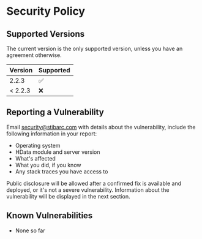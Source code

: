 # Security Policy

## Supported Versions

The current version is the only supported version, unless you have an agreement otherwise.

| Version | Supported          |
| ------- | ------------------ |
| 2.2.3   | :white_check_mark: |
| < 2.2.3 | :x:                |

## Reporting a Vulnerability

Email security@stibarc.com with details about the vulnerability, include the following information in your report:
 * Operating system
 * HData module and server version
 * What's affected
 * What you did, if you know
 * Any stack traces you have access to

Public disclosure will be allowed after a confirmed fix is available and deployed,
or it's not a severe vulnerability. Information about the vulnerability will be
displayed in the next section.

## Known Vulnerabilities
 * None so far
